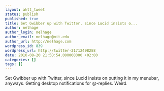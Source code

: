 ```yaml
---
layout: aktt_tweet
status: publish
published: true
title: Set Gwibber up with Twitter, since Lucid insists o...
author: nelhage
author_login: nelhage
author_email: nelhage@mit.edu
author_url: http://nelhage.com
wordpress_id: 839
wordpress_url: http://twitter-21712498288
date: 2010-08-20 21:58:54.000000000 +02:00
categories: []
tags: []
---
```

Set Gwibber up with Twitter, since Lucid insists on putting it in my menubar, anyways. Getting desktop notifications for @-replies. Weird.
